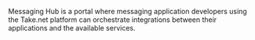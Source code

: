 Messaging Hub is a portal where messaging application developers using the Take.net platform can orchestrate integrations between their applications and the available services.